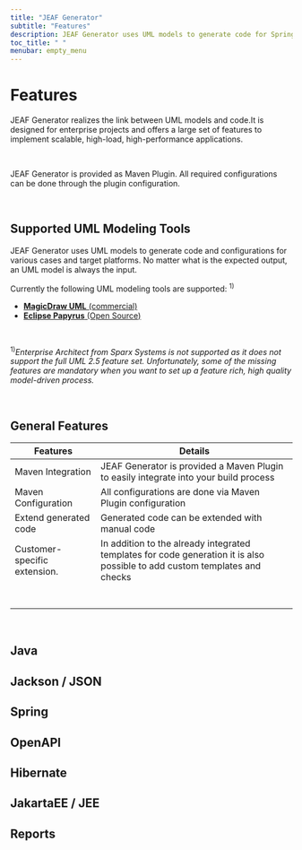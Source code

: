 ```yaml
---
title: "JEAF Generator"
subtitle: "Features"
description: JEAF Generator uses UML models to generate code for Spring, REST, Java, JakarataEE, JEE, Hibernate and others
toc_title: " "
menubar: empty_menu
---
```


# Features

JEAF Generator realizes the link between UML models and code.It is designed for enterprise projects and offers a large set of features to implement scalable, high-load, high-performance applications. 

<br>

JEAF Generator is provided as Maven Plugin. All required configurations can be done through the plugin configuration.

<br>

## Supported UML Modeling Tools

JEAF Generator uses UML models to generate code and configurations for various cases and target platforms. No matter what is the expected output, an UML model is always the input.

Currently the following UML modeling tools are supported: <sup>1)</sup>

* [**MagicDraw UML** (commercial)](https://www.3ds.com/products-services/catia/products/no-magic/magicdraw/)
* [**Eclipse Papyrus** (Open Source)](https://projects.eclipse.org/projects/modeling.mdt.papyrus)

<br>

<sup>1)</sup>*Enterprise Architect from Sparx Systems is not supported as it does not support the full UML 2.5 feature set. Unfortunately, some of the missing features are mandatory when you want to set up a feature rich, high quality model-driven process.*

<br>

## General Features

| Features                     | Details                                                                                                                    |
| ---------------------------- | -------------------------------------------------------------------------------------------------------------------------- |
| Maven Integration            | JEAF Generator is provided a Maven Plugin to easily integrate into your build process                                      |
| Maven Configuration          | All configurations are done via Maven Plugin configuration                                                                 |
| Extend generated code        | Generated code can be extended with manual code                                                                            |
| Customer-specific extension. | In addition to the already integrated templates for code generation it is also possible to add custom templates and checks |
|                              |                                                                                                                            |
|                              |                                                                                                                            |
|                              |                                                                                                                            |
|                              |                                                                                                                            |
|                              |                                                                                                                            |
|                              |                                                                                                                            |
|                              |                                                                                                                            |

<br>

## Java <i class="fa-brands fa-java fa-xl" style="color: #5F996B;"></i>

## Jackson / JSON

<i class="fas fa-check-circle fa-lg" style="color: #B92132;"></i>

## Spring

## OpenAPI

## Hibernate

## JakartaEE / JEE

## Reports
